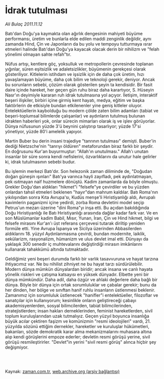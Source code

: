 # İdrak tutulması

*Ali Bulaç 2011.11.12*

<td class="columnist-detail">
<p>Batı'dan Doğu'ya kaymakta olan ağırlık dengesinin mahiyeti büyüme performansı, üretim ve bunlarla elde edilen maddi zenginlik değildir, aynı zamanda Hind, Çin ve Japonların da bu yolu ve tempoyu tutturmaya ısrar etmeleri halinde Batı'dan Doğu'ya kayacak olacak derin bir nihilizm ve "felah yönelimi olmayan sahte refah"tır.</p>
<p>
<div id="haberMetinDiv">
<p>Nüfus artışı, kentlere göç, yoksulluk ve metropollerin çevresinde toplanan yığınlar, süren eşitsizlik ve adaletsizlikler, büyümenin gerekçesi olarak gösteriliyor. Kitlelerin istihdam ve işsizlik için de daha çok üretim, hızı yavaşlamayan büyüme, daha çok bilim ve teknoloji gerekir, deniyor. Ancak bu sorunların sebebi, çözüm olarak gösterilen şeyin ta kendisidir. Bir fasit daire içinde hareket, her geçen gün ruhu biraz daha karartıyor, S. Hüseyin Nasr'ın deyimiyle kararan ruh idrak tutulmasına yol açıyor. İletişim, interaktif beşeri ilişkiler, birbiri içine girmiş kent hayatı, medya, eğitim ve başka faktörlerin de etkisiyle bundan etkilenenler yine geniş kitleler oluyor. Entelektüellerin kaybolduğu bu modern çölde zaten bilim adamları (tabiat ve beşeri-toplumsal bilimlerde çalışanlar) ve aydınların tutulmuş bulunan idrakten haberleri yok, onlar sürecin mimarları olarak iş ve işlev görüyorlar. Dünya nüfusunun yüzde 3'ü beynini çalıştırıp tasarlıyor; yüzde 17'si yönetiyor, yüzde 80'i amelelik yapıyor.
<p>Martin Buber bu derin insani trajediye "tanrının tutulması" demişti. Buber'in dediği Nietzsche'nin "tanrıyı öldüren" metaforundan biraz farklı bir şeydir. En doğrusunu Kur'an buyurmuştur: "Allah'ın unutulması." Allah'ı unutan insanlar bir süre sonra kendi nefislerini, özvarlıklarını da unutur hale gelirler ki, idrak tutulmasının sebebi budur.
<p>Bu işlemin merkezi Batı'dır. Son helezonik zaman diliminde de, "Doğudan doğan güneşin ışınları" Batı'ya varınca hayli zayıfladı, pek aydınlatmayan, pek ısıtmayan naif huzmelere dönüştü. Kadim zamanlarda da böyle olmuştu. Grekler Doğu'dan aldıkları "hikmet"i "felsefe"ye çevirdiler ve bu yüzden onlardan tahsil etmeleri beklenen "hayır"dan mahrum kaldılar. Batı Roma'nın yıkılışından sonra Kıta Avrupa'sı, Kudüs menşe'li Hıristiyanlığı aldı, Avrupalı kavimlerin paganizmi içine yedirdi, zorba Roma devletini model seçip Petrus'un mezarı üzerine "dini Roma"yı inşa etti. Bu açıdan bakıldığında Doğu Hıristiyanlığı ile Batı Hıristiyanlığı arasında dağlar kadar fark var. Ve en son Müslümanlar kadim Babil, Mısır, Yunan, İran, Çin ve Hind hikmet, bilgi ve felsefe mirasını Kur'an'ı üst referans çerçevesi tutarak diriltip yeniden formüle etti. Yine Avrupa İspanya ve Sicilya üzerinden Abbasilerden aldıklarını 18. yüzyıl Aydınlanmasına çevirdi, bundan modernite, laiklik, sekülarizm, rasyonalizm, hümanizm ve ulus devlet imal etti. Dünyayı da yaklaşık 300 senedir iç muhtevalarını değiştirdiği mirasın imkânlarını kullanarak tahakkümü altında tutmaktadır.
<p>Geldiğimiz yeni beşeri durumda farklı bir varlık tasavvuruna ve hayat tarzına ihtiyacımız var. Ne bu nihilist zihniyet ne bu hayat tarzı sürdürülebilir. Modern dünya mümkün dünyalardan biridir; ancak insana ve canlı hayata yönelik riskleri ve çatışma katsayısı en yüksek dünyadır. Elbette yeni bir dünya mümkündür. Daha adil, daha özgür ve ahlaki değerlere daha bağlı bir dünya. Böyle bir dünya için ortak sorumluluklar ve çabalar gerekir; bunu da her dinden, her bölge ve sınıftan hanif ruhlu insanların üstlenmesi beklenir. Zamanımız için sorumluluk üstlenecek "hanifler"i entelektüeller, filozoflar ve sanatçılar için kullanıyorum; kesinlikle onların geliştireceği çabayı akademisyenlerden, sosyal bilimcilerden, tabiat bilimcilerinden, stratejistlerden; insan hakları derneklerinden, feminist hareketlerden, sivil toplum kuruluşlarından uzak tutmalıyız. Geçen yüzyıl boyunca insanlığa büyük acılar çektiren faşizm ve komünizmin "resmi ideolojileri" vardı, 21. yüzyılda sözünü ettiğim dernekler, hareketler ve kuruluşlar hükümetleri, bakanları, sözde demokratik karar alma mekanizmalarını muhasara altına alıp kendi görüşlerini empoze ederler; devletin resmi görüşü yerine, sivil görüşü resmileştirirler. "Devlet"in yerini "sivil resmi görüş" alınca hiçbir şey değişmiyor.</p></p></p></p></div>
</p>


<p><br>
		 </br></p></td>

Kaynak: [zaman.com.tr](http://zaman.com.tr/yazar.do?yazino=1201054), [web.archive.org (arşiv bağlantısı)](http://web.archive.org/web/20120115161830/http://www.zaman.com.tr:80/yazar.do?yazino=1201054)

